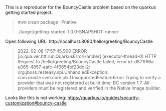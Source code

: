 This is a reproducer for the BouncyCastle problem based on the quarkus getting started project.

> mvn clean package -Pnative
> 
> ./target/getting-started-1.0.0-SNAPSHOT-runner

Open following URL: http://localhost:8080/hello/greeting/BouncyCastle

> 2022-02-08 17:57:45,900 ERROR [io.qua.ver.htt.run.QuarkusErrorHandler] (executor-thread-0) HTTP Request to /hello/greeting/BouncyCastle failed, error id: d871f66a-e065-4857-aafc-4f6654bf23dc-2: org.jboss.resteasy.spi.UnhandledException: com.oracle.svm.core.jdk.UnsupportedFeatureError: Trying to verify a provider that was not registered at build time: BC version 1.7. All providers must be registered and verified in the Native Image builder. 


Looks like this is not working:
https://quarkus.io/guides/security-customization#bouncy-castle
